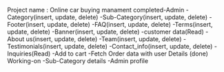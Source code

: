 Project name : Online car buying manament
            completed-Admin
                 -Category(insert, update, delete)
                 -Sub-Category(insert, update, delete)
                 -Footer(insert, update, delete)
                 -FAQ(insert, update, delete)
                 -Terms(insert, update, delete)
                 -Banner(insert, update, delete)
                 -customer data(Read)
                 -About us(insert, update, delete)
                 -Team(insert, update, delete)
                 -Testimonials(insert, update, delete)
                 -Contact_info(insert, update, delete)
                 -Inquiries(Read)
                 -Add to cart
                 -Fetch Order data with user Details (done)
            Working-on
                 -Sub-Category details
                 -Admin profile